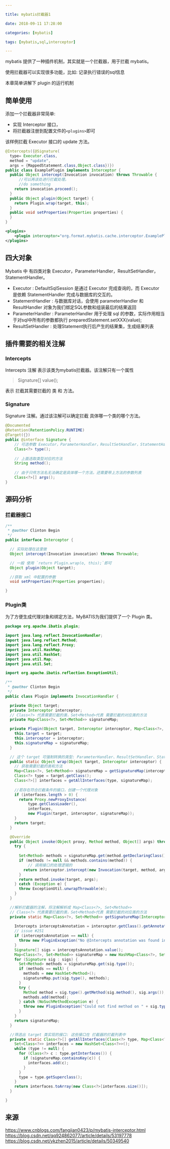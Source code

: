 ```yaml
---

title: mybatis拦截器1

date: 2018-09-11 17:28:00

categories: [mybatis]

tags: [mybatis,sql,interceptor]

---
```


mybatis 提供了一种插件机制，其实就是一个拦截器，用于拦截 mybatis。

使用拦截器可以实现很多功能，比如: 记录执行错误的sql信息

本章简单讲解下 plugin 的运行机制

<!--more-->

## 简单使用 

添加一个拦截器非常简单:

- 实现 Interceptor 接口，
- 将拦截器注册到配置文件的`<plugins>`即可

该样例拦截 Executor 接口的 update 方法。

```java
@Intercepts({@Signature(
  type= Executor.class,
  method = "update",
  args = {MappedStatement.class,Object.class})})
public class ExamplePlugin implements Interceptor {
  public Object intercept(Invocation invocation) throws Throwable {
      //可以再该处进行拦截处理。
      //do something 
    return invocation.proceed();
  }
  public Object plugin(Object target) {
    return Plugin.wrap(target, this);
  }
  public void setProperties(Properties properties) {
  }
}
```

```xml
<plugins>
    <plugin interceptor="org.format.mybatis.cache.interceptor.ExamplePlugin"></plugin>
</plugins>
```

## 四大对象

Mybatis 中 有四类对象 Executor，ParameterHandler，ResultSetHandler，StatementHandler。

- Executor : DefaultSqlSession 是通过 Executor 完成查询的，而 Executor 是依赖 StatementHandler 完成与数据库的交互的。
- StatementHandler : 与数据库对话，会使用 parameterHandler 和 ResultHandler 对象为我们绑定SQL参数和组装最后的结果返回
- ParameterHandler : ParameterHandler 用于处理 sql 的参数，实际作用相当于对sql中所有的参数都执行 preparedStatement.setXXX(value);
- ResultSetHandler : 处理Statement执行后产生的结果集，生成结果列表

## 插件需要的相关注解

### Intercepts

Intercepts 注解 表示该类为mybatis拦截器。该注解只有一个属性 

> Signature[] value();

表示 拦截其需要拦截的 类 和 方法。

### Signature

Signature 注解。通过该注解可以确定拦截 具体哪一个类的哪个方法。

```java
@Documented
@Retention(RetentionPolicy.RUNTIME)
@Target({})
public @interface Signature {
    // 可选参数 Executor，ParameterHandler，ResultSetHandler，StatementHandler
    Class<?> type();
    
    // 上面选取类型对应的方法
    String method();
     
    // 由于只传方法名无法确定是具体哪一个方法，还需要带上方法的参数列表
    Class<?>[] args();
}
```


## 源码分析

### 拦截器接口

```java
/**
 * @author Clinton Begin
 */
public interface Interceptor {

  // 实际处理在这里做
  Object intercept(Invocation invocation) throws Throwable;

  // 一般 使用 `return Plugin.wrap(o, this);`即可
  Object plugin(Object target);

  //获取 xml 中配置的参数
  void setProperties(Properties properties);

}

```

### Plugin类

为了方便生成代理对象和绑定方法，MyBATIS为我们提供了一个 Plugin 类。


```java
package org.apache.ibatis.plugin;

import java.lang.reflect.InvocationHandler;
import java.lang.reflect.Method;
import java.lang.reflect.Proxy;
import java.util.HashMap;
import java.util.HashSet;
import java.util.Map;
import java.util.Set;

import org.apache.ibatis.reflection.ExceptionUtil;

/**
 * @author Clinton Begin
 */
public class Plugin implements InvocationHandler {

  private Object target;
  private Interceptor interceptor;
  // Class<?> 代表需要拦截的类，Set<Method>代表 需要拦截的对应类的方法
  private Map<Class<?>, Set<Method>> signatureMap;

  private Plugin(Object target, Interceptor interceptor, Map<Class<?>, Set<Method>> signatureMap) {
    this.target = target;
    this.interceptor = interceptor;
    this.signatureMap = signatureMap;
  }

  // 这个 target 可强制转换的类型: ParameterHandler、ResultSetHandler、StatementHandler、Executor
  public static Object wrap(Object target, Interceptor interceptor) {
    // 获取需要拦截的类和方法
    Map<Class<?>, Set<Method>> signatureMap = getSignatureMap(interceptor);
    Class<?> type = target.getClass();
    Class<?>[] interfaces = getAllInterfaces(type, signatureMap);
    
    //若存在符合拦截条件的接口，创建一个代理对象
    if (interfaces.length > 0) {
      return Proxy.newProxyInstance(
          type.getClassLoader(),
          interfaces,
          new Plugin(target, interceptor, signatureMap));
    }
    return target;
  }

  @Override
  public Object invoke(Object proxy, Method method, Object[] args) throws Throwable {
    try {
        
      Set<Method> methods = signatureMap.get(method.getDeclaringClass());
      if (methods != null && methods.contains(method)) {
          // 调用接口的处理逻辑的
        return interceptor.intercept(new Invocation(target, method, args));
      }
      return method.invoke(target, args);
    } catch (Exception e) {
      throw ExceptionUtil.unwrapThrowable(e);
    }
  }

  //解析拦截器的注解，将注解解析成 Map<Class<?>, Set<Method>> 
  // Class<?> 代表需要拦截的类，Set<Method>代表 需要拦截的对应类的方法
  private static Map<Class<?>, Set<Method>> getSignatureMap(Interceptor interceptor) {
    
    Intercepts interceptsAnnotation = interceptor.getClass().getAnnotation(Intercepts.class);
    // issue #251
    if (interceptsAnnotation == null) {
      throw new PluginException("No @Intercepts annotation was found in interceptor " + interceptor.getClass().getName());      
    }
    Signature[] sigs = interceptsAnnotation.value();
    Map<Class<?>, Set<Method>> signatureMap = new HashMap<Class<?>, Set<Method>>();
    for (Signature sig : sigs) {
      Set<Method> methods = signatureMap.get(sig.type());
      if (methods == null) {
        methods = new HashSet<Method>();
        signatureMap.put(sig.type(), methods);
      }
      try {
        Method method = sig.type().getMethod(sig.method(), sig.args());
        methods.add(method);
      } catch (NoSuchMethodException e) {
        throw new PluginException("Could not find method on " + sig.type() + " named " + sig.method() + ". Cause: " + e, e);
      }
    }
    return signatureMap;
  }

  //筛选出 target 类实现的接口: 这些接口在 拦截器的拦截列表中
  private static Class<?>[] getAllInterfaces(Class<?> type, Map<Class<?>, Set<Method>> signatureMap) {
    Set<Class<?>> interfaces = new HashSet<Class<?>>();
    while (type != null) {
      for (Class<?> c : type.getInterfaces()) {
        if (signatureMap.containsKey(c)) {
          interfaces.add(c);
        }
      }
      type = type.getSuperclass();
    }
    return interfaces.toArray(new Class<?>[interfaces.size()]);
  }

}

```

## 来源

https://www.cnblogs.com/fangjian0423/p/mybatis-interceptor.html
https://blog.csdn.net/qq924862077/article/details/53197778
https://blog.csdn.net/ykzhen2015/article/details/50349540